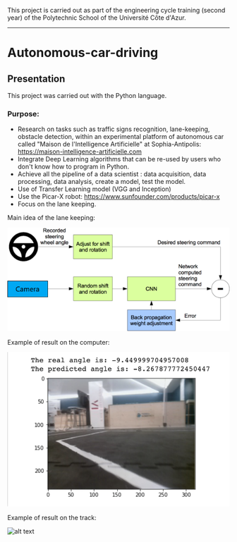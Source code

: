 This project is carried out as part of the engineering cycle training (second year) of the Polytechnic School of the Université Côte d'Azur.
***
# Autonomous-car-driving

## Presentation
This project was carried out with the Python language.

### Purpose:
* Research on tasks such as traffic signs recognition, lane-keeping, obstacle detection, within an experimental platform of autonomous car called "Maison de l'Intelligence Artificielle" at Sophia-Antipolis: https://maison-intelligence-artificielle.com
* Integrate Deep Learning algorithms that can be re-used by users who don't know how to program in Python.
* Achieve all the pipeline of a data scientist : data acquisition, data processing, data analysis, create a model, test the model.
* Use of Transfer Learning model (VGG and Inception)
* Use the Picar-X robot: https://www.sunfounder.com/products/picar-x
* Focus on the lane keeping.

Main idea of the lane keeping:

![alt text](https://github.com/JulienChoukroun/Autonomous-car-driving/blob/main/Images/LaneDetectionNvidia.png "Main idea lane keeping")

Example of result on the computer:

![alt text](https://github.com/JulienChoukroun/Autonomous-car-driving/blob/main/Images/Test1.png "Test on computer")

Example of result on the track:

![alt text](https://github.com/JulienChoukroun/Autonomous-car-driving/blob/main/Images/9.gif "Test on computer")
